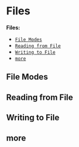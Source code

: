 # Files


**Files:**
- [`File Modes`](#file-modes)
- [`Reading from File`](#reading-from-file)
- [`Writing to File`](#writing-to-file)
- [`more`](#more)


File Modes
---


Reading from File
---


Writing to File
---


more
---


